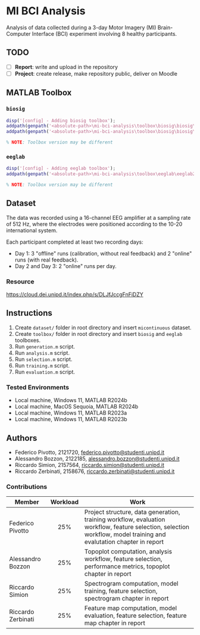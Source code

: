 # MI BCI Analysis
Analysis of data collected during a 3-day Motor Imagery (MI) Brain-Computer Interface (BCI) experiment involving 8 healthy participants.

## TODO
- [ ] **Report**: write and upload in the repository
- [ ] **Project**: create release, make repository public, deliver on Moodle

## MATLAB Toolbox

### `biosig`
```matlab
disp('[config] - Adding biosig toolbox');
addpath(genpath('<absolute-path>\mi-bci-analysis\toolbox\biosig\biosig\t200_FileAccess'));
addpath(genpath('<absolute-path>\mi-bci-analysis\toolbox\biosig\biosig\t250_ArtifactPreProcessingQualityControl'));

% NOTE: Toolbox version may be different
```

### `eeglab`
```matlab
disp('[config] - Adding eeglab toolbox');
addpath(genpath('<absolute-path>\mi-bci-analysis\toolbox\eeglab\eeglab2024.2'));

% NOTE: Toolbox version may be different
```

## Dataset
The data was recorded using a 16-channel EEG amplifier at a sampling rate of 512 Hz, where the electrodes were positioned according to the 10-20 international system.

Each participant completed at least two recording days:

- Day 1: 3 "offline" runs (calibration, without real feedback) and 2 "online" runs
(with real feedback).
- Day 2 and Day 3: 2 "online" runs per day.

### Resource
https://cloud.dei.unipd.it/index.php/s/DLJfJccgFnFiDZY

## Instructions
1. Create `dataset/` folder in root directory and insert `micontinuous` dataset.
2. Create `toolbox/` folder in root directory and insert `biosig` and `eeglab` toolboxes.
3. Run `generation.m` script.
4. Run `analysis.m` script.
5. Run `selection.m` script.
6. Run `training.m` script.
7. Run `evaluation.m` script.

### Tested Environments
- Local machine, Windows 11, MATLAB R2024b
- Local machine, MacOS Sequoia, MATLAB R2024b
- Local machine, Windows 11, MATLAB R2023a
- Local machine, Windows 11, MATLAB R2023b

## Authors
- Federico Pivotto, 2121720, federico.pivotto@studenti.unipd.it
- Alessandro Bozzon, 2122185, alessandro.bozzon@studenti.unipd.it
- Riccardo Simion, 2157564, riccardo.simion@studenti.unipd.it
- Riccardo Zerbinati, 2158676, riccardo.zerbinati@studenti.unipd.it

### Contributions
| Member             | Workload | Work                                                                                                                                                                |
| ------------------ | :------: |-------------------------------------------------------------------------------------------------------------------------------------------------------------------- |
| Federico Pivotto   | 25%      | Project structure, data generation, training workflow, evaluation workflow, feature selection, selection workflow, model training and evalutation chapter in report |
| Alessandro Bozzon  | 25%      | Topoplot computation, analysis workflow, feature selection, performance metrics, topoplot chapter in report                                                         |
| Riccardo Simion    | 25%      | Spectrogram computation, model training, feature selection, spectrogram chapter in report                                                                           |
| Riccardo Zerbinati | 25%      | Feature map computation, model evaluation, feature selection, feature map chapter in report                                                                         |
